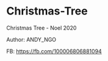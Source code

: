 # Christmas-Tree
Christmas Tree  - Noel 2020  



Author: ANDY_NGO 

FB: https://fb.com/100006806881094
